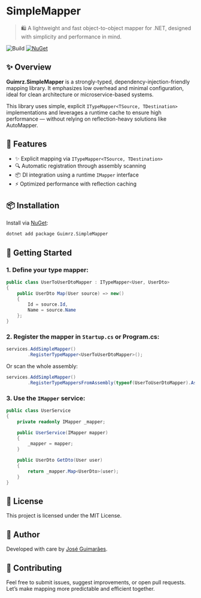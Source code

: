 # SimpleMapper
> 🛍️ A lightweight and fast object-to-object mapper for .NET, designed with simplicity and performance in mind.

![Build](https://github.com/guimrz/SimpleMapper/workflows/Build/badge.svg)
[![NuGet](http://img.shields.io/nuget/vpre/Guimrz.SimpleMapper.svg?label=NuGet)](https://www.nuget.org/packages/Guimrz.SimpleMapper/)


## ✨ Overview

**Guimrz.SimpleMapper** is a strongly-typed, dependency-injection-friendly mapping library. It emphasizes low overhead and minimal configuration, ideal for clean architecture or microservice-based systems.

This library uses simple, explicit `ITypeMapper<TSource, TDestination>` implementations and leverages a runtime cache to ensure high performance — without relying on reflection-heavy solutions like AutoMapper.


## 🚀 Features

- ✨ Explicit mapping via `ITypeMapper<TSource, TDestination>`
- 🔍 Automatic registration through assembly scanning
- 📦 DI integration using a runtime `IMapper` interface
- ⚡️ Optimized performance with reflection caching


## 📦 Installation

Install via [NuGet](https://www.nuget.org):

```bash
dotnet add package Guimrz.SimpleMapper
```

## 🚀 Getting Started

### 1. Define your type mapper:

```csharp
public class UserToUserDtoMapper : ITypeMapper<User, UserDto>
{
    public UserDto Map(User source) => new()
    {
        Id = source.Id,
        Name = source.Name
    };
}
```

### 2. Register the mapper in `Startup.cs` or Program.cs:

```csharp
services.AddSimpleMapper()
        .RegisterTypeMapper<UserToUserDtoMapper>();
```

Or scan the whole assembly:

```csharp
services.AddSimpleMapper()
        .RegisterTypeMappersFromAssembly(typeof(UserToUserDtoMapper).Assembly);
```

### 3. Use the `IMapper` service:

```csharp
public class UserService
{
    private readonly IMapper _mapper;

    public UserService(IMapper mapper)
    {
        _mapper = mapper;
    }

    public UserDto GetDto(User user)
    {
        return _mapper.Map<UserDto>(user);
    }
}
```


## 📄 License
This project is licensed under the MIT License.

## 👤 Author
Developed with care by [José Guimarães](https://github.com/guimrz).

## 🤝 Contributing
Feel free to submit issues, suggest improvements, or open pull requests.
Let’s make mapping more predictable and efficient together.
